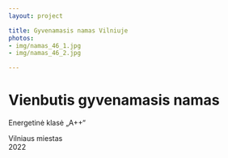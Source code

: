 ```yaml
---
layout: project

title: Gyvenamasis namas Vilniuje
photos:
- img/namas_46_1.jpg
- img/namas_46_2.jpg

---
```

<h1>Vienbutis gyvenamasis namas</h1>
<p>Energetinė klasė „A++“</p>
<p>Vilniaus miestas<br/>2022</p>